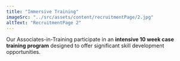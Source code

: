 ```yaml
---
title: "Immersive Training"
imageSrc: "../src/assets/content/recruitmentPage/2.jpg"
altText: "RecruitmentPage 2"
---
```

Our Associates-in-Training participate in an **intensive 10 week case training program** designed to offer significant skill development opportunities.